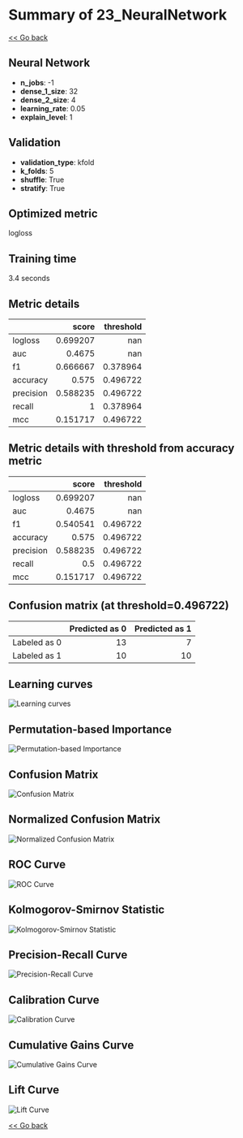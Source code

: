 # Summary of 23_NeuralNetwork

[<< Go back](../README.md)


## Neural Network
- **n_jobs**: -1
- **dense_1_size**: 32
- **dense_2_size**: 4
- **learning_rate**: 0.05
- **explain_level**: 1

## Validation
 - **validation_type**: kfold
 - **k_folds**: 5
 - **shuffle**: True
 - **stratify**: True

## Optimized metric
logloss

## Training time

3.4 seconds

## Metric details
|           |    score |   threshold |
|:----------|---------:|------------:|
| logloss   | 0.699207 |  nan        |
| auc       | 0.4675   |  nan        |
| f1        | 0.666667 |    0.378964 |
| accuracy  | 0.575    |    0.496722 |
| precision | 0.588235 |    0.496722 |
| recall    | 1        |    0.378964 |
| mcc       | 0.151717 |    0.496722 |


## Metric details with threshold from accuracy metric
|           |    score |   threshold |
|:----------|---------:|------------:|
| logloss   | 0.699207 |  nan        |
| auc       | 0.4675   |  nan        |
| f1        | 0.540541 |    0.496722 |
| accuracy  | 0.575    |    0.496722 |
| precision | 0.588235 |    0.496722 |
| recall    | 0.5      |    0.496722 |
| mcc       | 0.151717 |    0.496722 |


## Confusion matrix (at threshold=0.496722)
|              |   Predicted as 0 |   Predicted as 1 |
|:-------------|-----------------:|-----------------:|
| Labeled as 0 |               13 |                7 |
| Labeled as 1 |               10 |               10 |

## Learning curves
![Learning curves](learning_curves.png)

## Permutation-based Importance
![Permutation-based Importance](permutation_importance.png)
## Confusion Matrix

![Confusion Matrix](confusion_matrix.png)


## Normalized Confusion Matrix

![Normalized Confusion Matrix](confusion_matrix_normalized.png)


## ROC Curve

![ROC Curve](roc_curve.png)


## Kolmogorov-Smirnov Statistic

![Kolmogorov-Smirnov Statistic](ks_statistic.png)


## Precision-Recall Curve

![Precision-Recall Curve](precision_recall_curve.png)


## Calibration Curve

![Calibration Curve](calibration_curve_curve.png)


## Cumulative Gains Curve

![Cumulative Gains Curve](cumulative_gains_curve.png)


## Lift Curve

![Lift Curve](lift_curve.png)



[<< Go back](../README.md)
